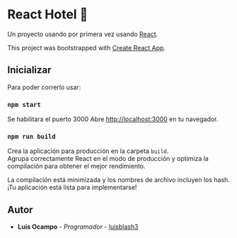 # React Hotel 🏨

Un proyecto usando por primera vez usando [React](https://github.com/facebook/create-react-app).

This project was bootstrapped with [Create React App](https://github.com/facebook/create-react-app).

## Inicializar

Para poder correrlo usar:

### `npm start`

Se habilitara el puerto 3000
Abre [http://localhost:3000](http://localhost:3000) en tu navegador.


### `npm run build`

Crea la aplicación para producción en la carpeta `build`. \
Agrupa correctamente React en el modo de producción y optimiza la compilación para obtener el mejor rendimiento.

La compilación está minimizada y los nombres de archivo incluyen los hash. \
¡Tu aplicación está lista para implementarse!

## Autor
* **Luis Ocampo** - *Programador* - [luisblash3](https://twitter.com/luisblash3)
